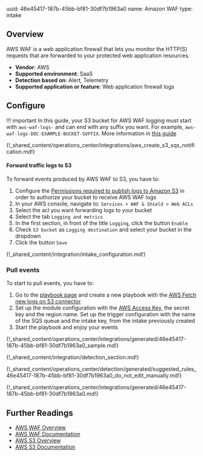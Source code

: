 uuid: 46e45417-187b-45bb-bf81-30df7b1963a0
name: Amazon WAF
type: intake

## Overview
AWS WAF is a web application firewall that lets you monitor the HTTP(S) requests that are forwarded to your protected web application resources.

- **Vendor**: AWS
- **Supported environment**: SaaS
- **Detection based on**: Alert, Telemetry
- **Supported application or feature**: Web application firewall logs

## Configure

!!! important
    In this guide, your S3 bucket for AWS WAF logging must start with `aws-waf-logs-` and can end with any suffix you want. For example, `aws-waf-logs-DOC-EXAMPLE-BUCKET-SUFFIX`. More information in [this guide](https://docs.aws.amazon.com/waf/latest/developerguide/logging-s3.html)

{!_shared_content/operations_center/integrations/aws_create_s3_sqs_notification.md!}

#### Forward traffic logs to S3

To forward events produced by AWS WAF to S3, you have to:

1. Configure the [Permissions required to publish logs to Amazon S3](https://docs.aws.amazon.com/waf/latest/developerguide/logging-s3.html#logging-s3-permissions) in order to authorize your bucket to receive AWS WAF logs
2. In your AWS console, navigate to: `Services > WAF & Shield > Web ACLs`
3. Select the acl you want forwarding logs to your bucket
4. Select the tab `Logging and metrics`
5. In the first section, in front of the title `Logging`, click the button `Enable`
6. Check `S3 bucket` as `Logging destination` and select your bucket in the dropdown
7. Click the button `Save`

{!_shared_content/integration/intake_configuration.md!}

### Pull events

To start to pull events, you have to:

1. Go to the [playbook page](https://app.sekoia.io/operations/playbooks) and create a new playbook with the [AWS Fetch new logs on S3 connector](/integration/action_library/cloud_providers/aws#fetch-new-logs-on-s3)
2. Set up the module configuration with the [AWS Access Key](https://docs.aws.amazon.com/IAM/latest/UserGuide/id_credentials_access-keys.html), the secret key and the region name. Set up the trigger configuration with the name of the SQS queue and the intake key, from the intake previously created
3. Start the playbook and enjoy your events

{!_shared_content/operations_center/integrations/generated/46e45417-187b-45bb-bf81-30df7b1963a0_sample.md!}

{!_shared_content/integration/detection_section.md!}

{!_shared_content/operations_center/detection/generated/suggested_rules_46e45417-187b-45bb-bf81-30df7b1963a0_do_not_edit_manually.md!}

{!_shared_content/operations_center/integrations/generated/46e45417-187b-45bb-bf81-30df7b1963a0.md!}

## Further Readings
- [AWS WAF Overview](https://aws.amazon.com/waf/)
- [AWS WAF Documentation](https://docs.aws.amazon.com/waf/)
- [AWS S3 Overview](https://aws.amazon.com/s3/)
- [AWS S3 Documentation](https://docs.aws.amazon.com/AmazonS3/latest/userguide/Welcome.html)
